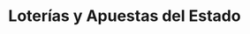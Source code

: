---
title: "Loterías y Apuestas del Estado"
url: /nambroca/loterias-y-apuestas-del-estado/
shop: lotería
---